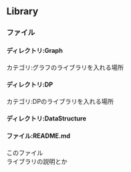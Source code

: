 ## Library
### ファイル
#### ディレクトリ:Graph
カテゴリ:グラフのライブラリを入れる場所
#### ディレクトリ:DP
カテゴリ:DPのライブラリを入れる場所
#### ディレクトリ:DataStructure
#### ファイル:README.md
このファイル  
ライブラリの説明とか
